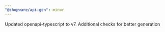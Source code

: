 ```yaml
---
"@shopware/api-gen": minor
---
```


Updated openapi-typescript to v7. Additional checks for better generation
